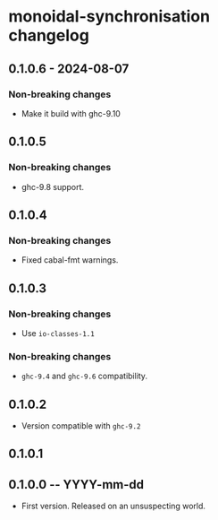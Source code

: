 # monoidal-synchronisation changelog

<!-- scriv-insert-here -->
<!-- scriv-end-here -->

## 0.1.0.6 - 2024-08-07

### Non-breaking changes

* Make it build with ghc-9.10

## 0.1.0.5

### Non-breaking changes

* ghc-9.8 support.

## 0.1.0.4

### Non-breaking changes

* Fixed cabal-fmt warnings.

## 0.1.0.3

### Non-breaking changes

* Use `io-classes-1.1`

### Non-breaking changes

* `ghc-9.4` and `ghc-9.6` compatibility.

## 0.1.0.2

* Version compatible with `ghc-9.2`

## 0.1.0.1

## 0.1.0.0 -- YYYY-mm-dd

* First version. Released on an unsuspecting world.
